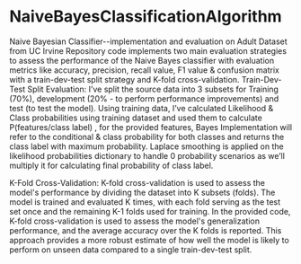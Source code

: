 # NaiveBayesClassificationAlgorithm
Naive Bayesian Classifier--implementation and evaluation on Adult Dataset from UC Irvine Repository
code implements two main evaluation strategies to assess the performance of the Naive Bayes classifier with evaluation metrics like accuracy, precision, recall value, F1 value & confusion matrix with a train-dev-test split strategy and K-fold cross-validation.
Train-Dev-Test Split Evaluation:
I’ve split the source data into 3 subsets for Training (70%), development (20% - to perform performance improvements) and test (to test the model). Using training data, I’ve calculated Likelihood & Class probabilities using training dataset and used them to calculate P(features/class label) , for the provided features, Bayes Implementation will refer to the conditional & class probability for both classes and returns the class label with maximum probability. Laplace smoothing is applied on the likelihood probabilities dictionary to handle 0 probability scenarios as we’ll multiply it for calculating final probability of class label.

K-Fold Cross-Validation:
K-fold cross-validation is used to assess the model's performance by dividing the dataset into K subsets (folds). The model is trained and evaluated K times, with each fold serving as the test set once and the remaining K-1 folds used for training. In the provided code, K-fold cross-validation is used to assess the model's generalization performance, and the average accuracy over the K folds is reported. This approach provides a more robust estimate of how well the model is likely to perform on unseen data compared to a single train-dev-test split.
